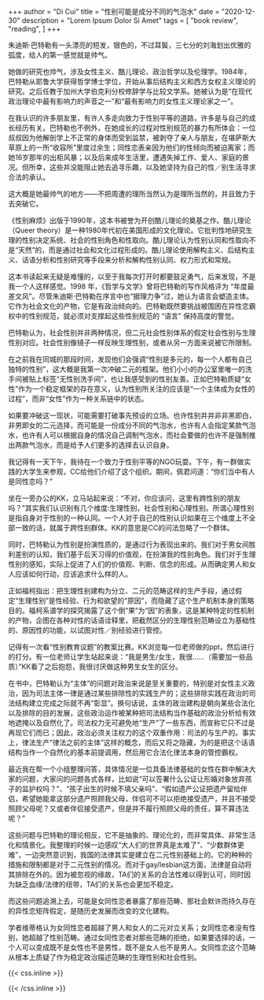 +++
author = "Di Cui"
title = "性别可能是成分不同的气泡水"
date = "2020-12-30"
description = "Lorem Ipsum Dolor Si Amet"
tags = [
    "book review",
    "reading",
]
+++

朱迪斯·巴特勒有一头漂亮的短发，银色的，不过耳鬓，三七分的刘海划出优雅的弧度，给人的第一感觉就是帅气。

她做的研究也帅气，涉及女性主义、酷儿理论、政治哲学以及伦理学。1984年，巴特勒从耶鲁大学获得哲学博士学位，开始从事后结构主义和西方女权主义理论的研究。之后任教于加州大学伯克利分校修辞学与比较文学系。她被认为是“在现代政治理论中最有影响力的声音之一”和“最有影响力的女性主义理论家之一”。

在我认识的许多朋友里，有许人多走向致力于性别平等的道路，许多是与自己的成长经历有关。巴特勒也不例外，在她成长的过程对性别规范的暴力有所体会：一位叔叔因为他解剖学上不正常的身体而受到监禁，被剥夺了亲人与朋友，在堪萨斯大草原上的一所“收容所”里度过余生；同性恋表亲因为他们的性倾向而被迫离家；而她16岁那年的出柜风暴；以及后来成年生活里，遭遇失掉工作、爱人、家庭的景况。但所幸，这些并没能阻止她去追寻乐趣，以及她坚持为自己的性／别生活寻求合法的承认。

这大概是她最帅气的地方——不把周遭的理所当然认为是理所当然的，并且致力于去突破它。

《性别麻烦》出版于1990年，这本书被誉为开创酷儿理论的奠基之作。酷儿理论（Queer theory）是一种1980年代初在美国形成的文化理论。它批判性地研究生理的性别决定系统、社会的性别角色和性取向。酷儿理论认为性别认同和性取向不是“天然”的，而是通过社会和文化过程形成的。酷儿理论使用解构主义、后结构主义、话语分析和性别研究等手段来分析和解构性别认同、权力形式和常规。

这本书读起来无疑是难懂的，以至于我每次打开时都要鼓足勇气，后来发现，不是我一个人这样感觉。1998 年，《哲学与文学》曾将巴特勒的写作风格评为 “年度最差文风”。尽管朱迪斯·巴特勒在序言中也“据理力争”过，她认为语言会塑造主体。它作为社会文化的产物，它是有政治倾向的。巴特勒既然要挑战被围困在异性恋霸权中的性别规范，就必须对支撑起这些性别规范的 “语言” 保持高度的警觉。

巴特勒认为，社会性别并非两种情况，但二元社会性别体系的假定社会性别与生理性别对应。社会性别像镜子一样反映生理性别，或者从另一方面来说被它所限制。

在之前我在同城的那段时间，发现他们会强调“性别是多元的，每一个人都有自己独特的性别”，这大概是我第一次冲破二元的框架。他们小小的办公室里唯一的洗手间被贴上标签“无性别洗手间”，也让我感受到的性别友善。正如巴特勒质疑“女性”作为一个稳定框架的存在意义，认为性别所关注的应该是“一个主体成为女性的过程”，而非“女性”作为一种关系链中的状态。

如果要冲破这一现状，可能需要打破事先预设的立场。也许性别并并非非黑即白，非男即女的二元选择，而可能是一份成分不同的气泡水，也许有人会指定某款气泡水，也许有人可以根据自身的情况自己调制气泡水，而社会要做的也许不是强制推出两款气泡水，而是给予人们更多的选择去认识自身。

我记得有一天下午，我待在一个致力于性别平等的NGO玩耍。下午，有一群做实践的大学生来参观，CC给他们介绍了这个组织。期间，佩君问道：“你们当中有人是同性恋吗？”

坐在一旁办公的KK，立马站起来说：“不对，你应该问，这里有跨性别的朋友吗？”其实我们认识别有几个维度:生理性别，社会性别和心理性别。所谓心理性别是指自身对于性别的一种认同。一个人对于自己的性别认识如果在三个维度上不全部一致的话，就属于跨性别群体。KK的意思是CC的问法忽略了一个群体。

同时，巴特勒认为性别是扮演性质的，是通过行为表现出来的。我们对于男女间胜利差别的认知，我们基于后天习得的价值观，在扮演我的性别角色。我们对于生理性别的感知，实际上促进了人们的价值观、判断、信念的形成。从而确定男人和女人应该如何行动，应该追求什么样的人。

正如福柯指出：把生理性别建构为分立、二元的范畴这样的生产手段，通过假定“生理性别”是性经验、行为和欲望的“原因”，而隐藏了这个生产机制本身的策略目的。福柯系谱学的探究揭露了这个倒“果”为“因”的表象，这是某种特定的性机制的产物，企图在各种对性的话语诠释里，把截然区分的生理性别范畴设立为基础性的、原因性的功能，以试图对性／别经验进行管控。

记得有一次看“性别教育议题”的教案比赛。KK浏览每一位老师做的ppt，然后进行的打分。有一位老师让学生站起来说：“我是男生/女生，我很……（需要加一些品质）”KK看了之后抱怨，我很讨厌做这种男生女生的区分。

在书中，巴特勒认为“主体”的问题对政治来说是至关重要的，特别是对女性主义政治，因为司法主体一律是通过某些排除性的实践生产的；这些排除实践在政治的司法结构建立完成之际就不再“彰显”。换句话说，主体的政治建构是朝向某些合法化以及排除的目的发展，这些政治运作被某种把司法结构当作基础的政治分析给有效地遮掩以及自然化了。司法权力无可避免地“生产”了一些东西，而宣称它只不过是再现它们而已；因此，政治必须关注权力的这个双重作用：司法的与生产的。事实上，律法生产“律法之前的主体”这样的概念，而后又将之隐藏，为的是把这个话语结构当作一个自然化的基本前提调用，然后用它合法化律法本身的管控霸权。

最近我在帮一个小组整理问答，具体情况是一位具备法律基础的女性在群中解决大家的问题，大家问的问题各式各样，比如说“可以签署什么公证让形婚对象放弃孩子的监护权吗？”、“孩子出生的时候不填父亲吗”、“假如遗产公证把遗产留给伴侣，希望她能拿这部分遗产照顾我父母，伴侣可不可以拒绝接受遗产，并且不接受照顾父母呢？又或者伴侣接受遗产，但是并不履行照顾父母的责任，算不算违法呢？”

这些问题与巴特勒的理论相反，它不是抽象的、理论化的，而非常具体、非常生活化和情景化。我整理的时候一边感叹“大人们的世界真是太难了”、“少数群体更难”，一边突然意识到，我国的法律其实是建立在二元性别基础上的。它的种种的措施和限制都是对于二元性别的情况。而对于gay/lesbian这方面，法律是自动将其排除在外的。因为被忽视的缘故，TA们的关系的合法性难以得到认可，同时因为缺乏血缘/法律的纽带，TA们的关系也会更加不稳定。

而这些问题追溯上去，可能是女同性恋者暴露了那些范畴、那社会默许而持久存在的异性恋矩阵假定，是随历史发展而改变的文化建构。

学者维蒂格认为女同性恋者超越了男人和女人的二元对立关系；女同性恋者没有性别，她超越了性别范畴。通过女同性恋者对那些范畴的拒绝，如果要选择的话，一个人可以变成既不是女性也不是男性，既不是女人也不是男人。女同性恋这个范畴从根本上质疑了作为稳定政治描述范畴的生理性别和社会性别。

{{< css.inline >}}

<style>
.canon { background: white; width: 100%; height: auto; }
</style>

{{< /css.inline >}}
